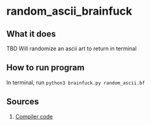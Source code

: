 # random_ascii_brainfuck

## What it does
TBD
Will randomize an ascii art to return in terminal

## How to run program
In terminal, run `python3 brainfuck.py random_ascii.bf`

## Sources
1. [Compiler code](https://mathspp.com/blog/writing-interpreter-in-15-loc)